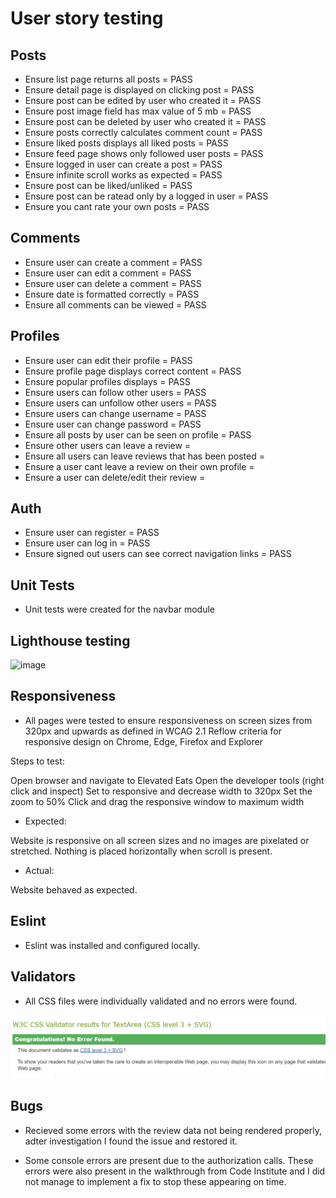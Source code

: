 # User story testing

## Posts

* Ensure list page returns all posts = PASS
* Ensure detail page is displayed on clicking post = PASS
* Ensure post can be edited by user who created it = PASS
* Ensure post image field has max value of 5 mb = PASS
* Ensure post can be deleted by user who created it = PASS
* Ensure posts correctly calculates comment count = PASS
* Ensure liked posts displays all liked posts = PASS
* Ensure feed page shows only followed user posts = PASS
* Ensure logged in user can create a post = PASS
* Ensure infinite scroll works as expected = PASS
* Ensure post can be liked/unliked = PASS
* Ensure post can be ratead only by a logged in user = PASS
* Ensure you cant rate your own posts = PASS

## Comments

* Ensure user can create a comment = PASS
* Ensure user can edit a comment = PASS
* Ensure user can delete a comment = PASS
* Ensure date is formatted correctly = PASS
* Ensure all comments can be viewed = PASS

## Profiles

* Ensure user can edit their profile = PASS
* Ensure profile page displays correct content = PASS
* Ensure popular profiles displays = PASS
* Ensure users can follow other users = PASS
* Ensure users can unfollow other users = PASS
* Ensure users can change username = PASS
* Ensure user can change password = PASS
* Ensure all posts by user can be seen on profile = PASS
* Ensure other users can leave a review = 
* Ensure all users can leave reviews that has been posted = 
* Ensure a user cant leave a review on their own profile = 
* Ensure a user can delete/edit their review =

## Auth

* Ensure user can register = PASS 
* Ensure user can log in = PASS
* Ensure signed out users can see correct navigation links = PASS



## Unit Tests 

* Unit tests were created for the navbar module

## Lighthouse testing

![image]()

## Responsiveness

* All pages were tested to ensure responsiveness on screen sizes from 320px and upwards as defined in WCAG 2.1 Reflow criteria for responsive design on Chrome, Edge, Firefox and Explorer

Steps to test:

Open browser and navigate to Elevated Eats
Open the developer tools (right click and inspect)
Set to responsive and decrease width to 320px
Set the zoom to 50%
Click and drag the responsive window to maximum width

* Expected:

Website is responsive on all screen sizes and no images are pixelated or stretched. Nothing is placed horizontally when scroll is present. 

* Actual:

Website behaved as expected.

## Eslint

* Eslint was installed and configured locally. 

## Validators

* All CSS files were individually validated and no errors were found.

![image](readme/images/vne.png)

## Bugs 

* Recieved some errors with the review data not being rendered properly, adter investigation I found the issue and restored it.

* Some console errors are present due to the authorization calls. These errors were also present in the walkthrough from Code Institute and I did not manage to implement a fix to stop these appearing on time.